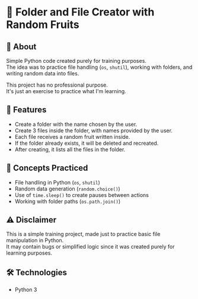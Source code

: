 # 📁 Folder and File Creator with Random Fruits

## 📑 About
Simple Python code created purely for training purposes.  
The idea was to practice file handling (`os`, `shutil`), working with folders, and writing random data into files.

This project has no professional purpose.  
It's just an exercise to practice what I'm learning.

## 🚀 Features
- Create a folder with the name chosen by the user.
- Create 3 files inside the folder, with names provided by the user.
- Each file receives a random fruit written inside.
- If the folder already exists, it will be deleted and recreated.
- After creating, it lists all the files in the folder.

## 🧠 Concepts Practiced
- File handling in Python (`os`, `shutil`)
- Random data generation (`random.choice()`)
- Use of `time.sleep()` to create pauses between actions
- Working with folder paths (`os.path.join()`)

## ⚠️ Disclaimer
This is a simple training project, made just to practice basic file manipulation in Python.  
It may contain bugs or simplified logic since it was created purely for learning purposes.

## 🛠️ Technologies
- Python 3
